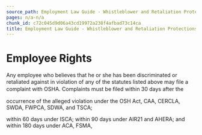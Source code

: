 ```yaml
---
source_path: Employment Law Guide - Whistleblower and Retaliation Protections.md
pages: n/a-n/a
chunk_id: c72c045d9d06a43cd19972a238f4afbad73c14ca
title: Employment Law Guide - Whistleblower and Retaliation Protections
---
```

# Employee Rights

Any employee who believes that he or she has been discriminated or retaliated against in violation of any of the statutes listed above may ﬁle a complaint with OSHA. Complaints must be ﬁled within 30 days after the

occurrence of the alleged violation under the OSH Act, CAA, CERCLA, SWDA, FWPCA, SDWA, and TSCA;

within 60 days under ISCA; within 90 days under AIR21 and AHERA; and within 180 days under ACA, FSMA,
